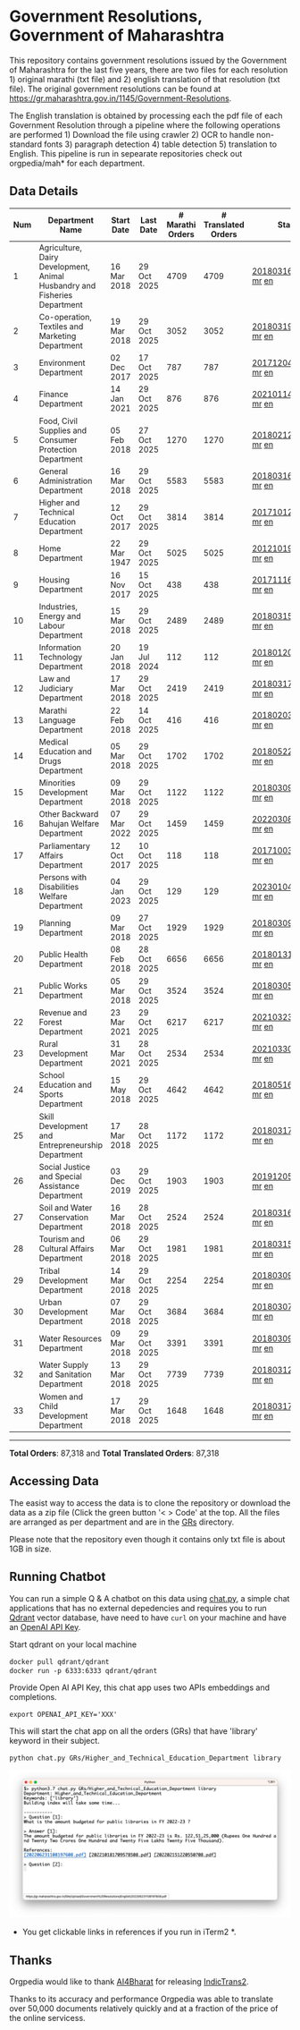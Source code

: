 # Government Resolutions, Government of Maharashtra

This repository contains government resolutions issued by the Government of Maharashtra for the last five years, there are two files for each resolution 1) original marathi (txt file) and 2) english translation of that resolution (txt file). The original government resolutions can be found at https://gr.maharashtra.gov.in/1145/Government-Resolutions.

The English translation is obtained by processing each the pdf file of each Government Resolution through a pipeline where the following operations are performed 1) Download the file using crawler 2) OCR to handle non-standard fonts 3) paragraph detection 4) table  detection 5) translation to English. This pipeline is run in sepearate repositories check out orgpedia/mah* for each department.


## Data Details

| Num | Department Name | Start Date | Last Date | # Marathi Orders | # Translated Orders | Starting Order | Last Order |
| --- | --------------- | ---------- | --------- | ---------------- | ------------------- | -------------- | ---------- |
| 1 | Agriculture, Dairy Development, Animal Husbandry and Fisheries Department | 16 Mar 2018 | 29 Oct 2025 | 4709 | 4709 | [201803161624182101.pdf](https://gr.maharashtra.gov.in/Site/Upload/Government%20Resolutions/English/201803161624182101.pdf) [mr](GRs/Agriculture,_Dairy_Development,_Animal_Husbandry_and_Fisheries_Department/201803161624182101.pdf.mr.txt) [en](GRs/Agriculture,_Dairy_Development,_Animal_Husbandry_and_Fisheries_Department/201803161624182101.pdf.en.txt) | [202510291848578501.pdf](https://gr.maharashtra.gov.in/Site/Upload/Government%20Resolutions/English/202510291848578501.pdf) [mr](GRs/Agriculture,_Dairy_Development,_Animal_Husbandry_and_Fisheries_Department/202510291848578501.pdf.mr.txt) [en](GRs/Agriculture,_Dairy_Development,_Animal_Husbandry_and_Fisheries_Department/202510291848578501.pdf.en.txt) |
| 2 | Co-operation, Textiles and Marketing Department | 19 Mar 2018 | 29 Oct 2025 | 3052 | 3052 | [201803191257576702.pdf](https://gr.maharashtra.gov.in/Site/Upload/Government%20Resolutions/English/201803191257576702.pdf) [mr](GRs/Co-operation,_Textiles_and_Marketing_Department/201803191257576702.pdf.mr.txt) [en](GRs/Co-operation,_Textiles_and_Marketing_Department/201803191257576702.pdf.en.txt) | [202510291719519702.pdf](https://gr.maharashtra.gov.in/Site/Upload/Government%20Resolutions/English/202510291719519702.pdf) [mr](GRs/Co-operation,_Textiles_and_Marketing_Department/202510291719519702.pdf.mr.txt) [en](GRs/Co-operation,_Textiles_and_Marketing_Department/202510291719519702.pdf.en.txt) |
| 3 | Environment Department | 02 Dec 2017 | 17 Oct 2025 | 787 | 787 | [201712041147216904.pdf](https://gr.maharashtra.gov.in/Site/Upload/Government%20Resolutions/English/201712041147216904.pdf) [mr](GRs/Environment_Department/201712041147216904.pdf.mr.txt) [en](GRs/Environment_Department/201712041147216904.pdf.en.txt) | [202510171940160004.pdf](https://gr.maharashtra.gov.in/Site/Upload/Government%20Resolutions/English/202510171940160004.....pdf) [mr](GRs/Environment_Department/202510171940160004.pdf.mr.txt) [en](GRs/Environment_Department/202510171940160004.pdf.en.txt) |
| 4 | Finance Department | 14 Jan 2021 | 29 Oct 2025 | 876 | 876 | [202101141237329905.pdf](https://gr.maharashtra.gov.in/Site/Upload/Government%20Resolutions/English/202101141237329905.pdf) [mr](GRs/Finance_Department/202101141237329905.pdf.mr.txt) [en](GRs/Finance_Department/202101141237329905.pdf.en.txt) | [202510291507496305.pdf](https://gr.maharashtra.gov.in/Site/Upload/Government%20Resolutions/English/202510291507496305.pdf) [mr](GRs/Finance_Department/202510291507496305.pdf.mr.txt) [en](GRs/Finance_Department/202510291507496305.pdf.en.txt) |
| 5 | Food, Civil Supplies and Consumer Protection Department | 05 Feb 2018 | 27 Oct 2025 | 1270 | 1270 | [201802121244545806.pdf](https://gr.maharashtra.gov.in/Site/Upload/Government%20Resolutions/English/201802121244545806.pdf) [mr](GRs/Food,_Civil_Supplies_and_Consumer_Protection_Department/201802121244545806.pdf.mr.txt) [en](GRs/Food,_Civil_Supplies_and_Consumer_Protection_Department/201802121244545806.pdf.en.txt) | [202510271139027806.pdf](https://gr.maharashtra.gov.in/Site/Upload/Government%20Resolutions/English/202510271139027806.pdf) [mr](GRs/Food,_Civil_Supplies_and_Consumer_Protection_Department/202510271139027806.pdf.mr.txt) [en](GRs/Food,_Civil_Supplies_and_Consumer_Protection_Department/202510271139027806.pdf.en.txt) |
| 6 | General Administration Department | 16 Mar 2018 | 29 Oct 2025 | 5583 | 5583 | [201803161224022707.pdf](https://gr.maharashtra.gov.in/Site/Upload/Government%20Resolutions/English/201803161224022707.pdf) [mr](GRs/General_Administration_Department/201803161224022707.pdf.mr.txt) [en](GRs/General_Administration_Department/201803161224022707.pdf.en.txt) | [202510291518453507.pdf](https://gr.maharashtra.gov.in/Site/Upload/Government%20Resolutions/English/202510291518453507.pdf) [mr](GRs/General_Administration_Department/202510291518453507.pdf.mr.txt) [en](GRs/General_Administration_Department/202510291518453507.pdf.en.txt) |
| 7 | Higher and Technical Education Department | 12 Oct 2017 | 29 Oct 2025 | 3814 | 3814 | [201710121514029708.pdf](https://gr.maharashtra.gov.in/Site/Upload/Government%20Resolutions/English/201710121514029708.pdf) [mr](GRs/Higher_and_Technical_Education_Department/201710121514029708.pdf.mr.txt) [en](GRs/Higher_and_Technical_Education_Department/201710121514029708.pdf.en.txt) | [202510291833244008.pdf](https://gr.maharashtra.gov.in/Site/Upload/Government%20Resolutions/English/202510291833244008.pdf) [mr](GRs/Higher_and_Technical_Education_Department/202510291833244008.pdf.mr.txt) [en](GRs/Higher_and_Technical_Education_Department/202510291833244008.pdf.en.txt) |
| 8 | Home Department | 22 Mar 1947 | 29 Oct 2025 | 5025 | 5025 | [201210191648552129.pdf](https://gr.maharashtra.gov.in/Site/Upload/Government%20Resolutions/English/201210191648552129.pdf) [mr](GRs/Home_Department/201210191648552129.pdf.mr.txt) [en](GRs/Home_Department/201210191648552129.pdf.en.txt) | [202510292150145529.pdf](https://gr.maharashtra.gov.in/Site/Upload/Government%20Resolutions/English/202510292150145529.pdf) [mr](GRs/Home_Department/202510292150145529.pdf.mr.txt) [en](GRs/Home_Department/202510292150145529.pdf.en.txt) |
| 9 | Housing Department | 16 Nov 2017 | 15 Oct 2025 | 438 | 438 | [201711161447076609.pdf](https://gr.maharashtra.gov.in/Site/Upload/Government%20Resolutions/English/201711161447076609.pdf) [mr](GRs/Housing_Department/201711161447076609.pdf.mr.txt) [en](GRs/Housing_Department/201711161447076609.pdf.en.txt) | [202510151120321609.pdf](https://gr.maharashtra.gov.in/Site/Upload/Government%20Resolutions/English/202510151120321609.pdf) [mr](GRs/Housing_Department/202510151120321609.pdf.mr.txt) [en](GRs/Housing_Department/202510151120321609.pdf.en.txt) |
| 10 | Industries, Energy and Labour Department | 15 Mar 2018 | 29 Oct 2025 | 2489 | 2489 | [201803151204055010.pdf](https://gr.maharashtra.gov.in/Site/Upload/Government%20Resolutions/English/201803151204055010.pdf) [mr](GRs/Industries,_Energy_and_Labour_Department/201803151204055010.pdf.mr.txt) [en](GRs/Industries,_Energy_and_Labour_Department/201803151204055010.pdf.en.txt) | [202510291111317910.pdf](https://gr.maharashtra.gov.in/Site/Upload/Government%20Resolutions/English/202510291111317910.pdf) [mr](GRs/Industries,_Energy_and_Labour_Department/202510291111317910.pdf.mr.txt) [en](GRs/Industries,_Energy_and_Labour_Department/202510291111317910.pdf.en.txt) |
| 11 | Information Technology Department | 20 Jan 2018 | 19 Jul 2024 | 112 | 112 | [201801201843024511.pdf](https://gr.maharashtra.gov.in/Site/Upload/Government%20Resolutions/English/201801201843024511.pdf) [mr](GRs/Information_Technology_Department/201801201843024511.pdf.mr.txt) [en](GRs/Information_Technology_Department/201801201843024511.pdf.en.txt) | [202407191742379111.pdf](https://gr.maharashtra.gov.in/Site/Upload/Government%20Resolutions/English/202407191742379111.pdf) [mr](GRs/Information_Technology_Department/202407191742379111.pdf.mr.txt) [en](GRs/Information_Technology_Department/202407191742379111.pdf.en.txt) |
| 12 | Law and Judiciary Department | 17 Mar 2018 | 29 Oct 2025 | 2419 | 2419 | [201803171129290212.pdf](https://gr.maharashtra.gov.in/Site/Upload/Government%20Resolutions/English/201803171129290212.pdf) [mr](GRs/Law_and_Judiciary_Department/201803171129290212.pdf.mr.txt) [en](GRs/Law_and_Judiciary_Department/201803171129290212.pdf.en.txt) | [202510291544554612.pdf](https://gr.maharashtra.gov.in/Site/Upload/Government%20Resolutions/English/202510291544554612.pdf) [mr](GRs/Law_and_Judiciary_Department/202510291544554612.pdf.mr.txt) [en](GRs/Law_and_Judiciary_Department/202510291544554612.pdf.en.txt) |
| 13 | Marathi Language Department | 22 Feb 2018 | 14 Oct 2025 | 416 | 416 | [201802031549154233.pdf](https://gr.maharashtra.gov.in/Site/Upload/Government%20Resolutions/English/201802031549154233.pdf) [mr](GRs/Marathi_Language_Department/201802031549154233.pdf.mr.txt) [en](GRs/Marathi_Language_Department/201802031549154233.pdf.en.txt) | [202510141557572633.pdf](https://gr.maharashtra.gov.in/Site/Upload/Government%20Resolutions/English/202510141557572633.pdf) [mr](GRs/Marathi_Language_Department/202510141557572633.pdf.mr.txt) [en](GRs/Marathi_Language_Department/202510141557572633.pdf.en.txt) |
| 14 | Medical Education and Drugs Department | 05 Mar 2018 | 29 Oct 2025 | 1702 | 1702 | [201805221424292513.pdf](https://gr.maharashtra.gov.in/Site/Upload/Government%20Resolutions/English/201805221424292513.pdf) [mr](GRs/Medical_Education_and_Drugs_Department/201805221424292513.pdf.mr.txt) [en](GRs/Medical_Education_and_Drugs_Department/201805221424292513.pdf.en.txt) | [202510291318551913.pdf](https://gr.maharashtra.gov.in/Site/Upload/Government%20Resolutions/English/202510291318551913.pdf) [mr](GRs/Medical_Education_and_Drugs_Department/202510291318551913.pdf.mr.txt) [en](GRs/Medical_Education_and_Drugs_Department/202510291318551913.pdf.en.txt) |
| 15 | Minorities Development Department | 09 Mar 2018 | 29 Oct 2025 | 1122 | 1122 | [201803091218355314.pdf](https://gr.maharashtra.gov.in/Site/Upload/Government%20Resolutions/English/201803091218355314.pdf) [mr](GRs/Minorities_Development_Department/201803091218355314.pdf.mr.txt) [en](GRs/Minorities_Development_Department/201803091218355314.pdf.en.txt) | [202510291615548514.pdf](https://gr.maharashtra.gov.in/Site/Upload/Government%20Resolutions/English/202510291615548514.pdf) [mr](GRs/Minorities_Development_Department/202510291615548514.pdf.mr.txt) [en](GRs/Minorities_Development_Department/202510291615548514.pdf.en.txt) |
| 16 | Other Backward Bahujan Welfare Department | 07 Mar 2022 | 29 Oct 2025 | 1459 | 1459 | [202203081752439334.pdf](https://gr.maharashtra.gov.in/Site/Upload/Government%20Resolutions/English/202203081752439334.pdf) [mr](GRs/Other_Backward_Bahujan_Welfare_Department/202203081752439334.pdf.mr.txt) [en](GRs/Other_Backward_Bahujan_Welfare_Department/202203081752439334.pdf.en.txt) | [202510291644017134.pdf](https://gr.maharashtra.gov.in/Site/Upload/Government%20Resolutions/English/202510291644017134.pdf) [mr](GRs/Other_Backward_Bahujan_Welfare_Department/202510291644017134.pdf.mr.txt) [en](GRs/Other_Backward_Bahujan_Welfare_Department/202510291644017134.pdf.en.txt) |
| 17 | Parliamentary Affairs Department | 12 Oct 2017 | 10 Oct 2025 | 118 | 118 | [201710031642378615.pdf](https://gr.maharashtra.gov.in/Site/Upload/Government%20Resolutions/English/201710031642378615.pdf) [mr](GRs/Parliamentary_Affairs_Department/201710031642378615.pdf.mr.txt) [en](GRs/Parliamentary_Affairs_Department/201710031642378615.pdf.en.txt) | [202510101733094515.pdf](https://gr.maharashtra.gov.in/Site/Upload/Government%20Resolutions/English/202510101733094515.pdf) [mr](GRs/Parliamentary_Affairs_Department/202510101733094515.pdf.mr.txt) [en](GRs/Parliamentary_Affairs_Department/202510101733094515.pdf.en.txt) |
| 18 | Persons with Disabilities Welfare Department | 04 Jan 2023 | 29 Oct 2025 | 129 | 129 | [202301041906309635.pdf](https://gr.maharashtra.gov.in/Site/Upload/Government%20Resolutions/English/202301041906309635.pdf) [mr](GRs/Persons_with_Disabilities_Welfare_Department/202301041906309635.pdf.mr.txt) [en](GRs/Persons_with_Disabilities_Welfare_Department/202301041906309635.pdf.en.txt) | [202510291745168335.pdf](https://gr.maharashtra.gov.in/Site/Upload/Government%20Resolutions/English/202510291745168335.pdf) [mr](GRs/Persons_with_Disabilities_Welfare_Department/202510291745168335.pdf.mr.txt) [en](GRs/Persons_with_Disabilities_Welfare_Department/202510291745168335.pdf.en.txt) |
| 19 | Planning Department | 09 Mar 2018 | 27 Oct 2025 | 1929 | 1929 | [201803091441032716.pdf](https://gr.maharashtra.gov.in/Site/Upload/Government%20Resolutions/English/201803091441032716.pdf) [mr](GRs/Planning_Department/201803091441032716.pdf.mr.txt) [en](GRs/Planning_Department/201803091441032716.pdf.en.txt) | [202510271830455416.pdf](https://gr.maharashtra.gov.in/Site/Upload/Government%20Resolutions/English/202510271830455416.pdf) [mr](GRs/Planning_Department/202510271830455416.pdf.mr.txt) [en](GRs/Planning_Department/202510271830455416.pdf.en.txt) |
| 20 | Public Health Department | 08 Feb 2018 | 28 Oct 2025 | 6656 | 6656 | [201801311722275417.pdf](https://gr.maharashtra.gov.in/Site/Upload/Government%20Resolutions/English/201801311722275417.pdf) [mr](GRs/Public_Health_Department/201801311722275417.pdf.mr.txt) [en](GRs/Public_Health_Department/201801311722275417.pdf.en.txt) | [202510281813017917.pdf](https://gr.maharashtra.gov.in/Site/Upload/Government%20Resolutions/English/202510281813017917.pdf) [mr](GRs/Public_Health_Department/202510281813017917.pdf.mr.txt) [en](GRs/Public_Health_Department/202510281813017917.pdf.en.txt) |
| 21 | Public Works Department | 05 Mar 2018 | 29 Oct 2025 | 3524 | 3524 | [201803051515468118.pdf](https://gr.maharashtra.gov.in/Site/Upload/Government%20Resolutions/English/201803051515468118.pdf) [mr](GRs/Public_Works_Department/201803051515468118.pdf.mr.txt) [en](GRs/Public_Works_Department/201803051515468118.pdf.en.txt) | [202510291637434718.pdf](https://gr.maharashtra.gov.in/Site/Upload/Government%20Resolutions/English/202510291637434718.pdf) [mr](GRs/Public_Works_Department/202510291637434718.pdf.mr.txt) [en](GRs/Public_Works_Department/202510291637434718.pdf.en.txt) |
| 22 | Revenue and Forest Department | 23 Mar 2021 | 29 Oct 2025 | 6217 | 6217 | [202103231328393119.pdf](https://gr.maharashtra.gov.in/Site/Upload/Government%20Resolutions/English/202103231328393119.pdf) [mr](GRs/Revenue_and_Forest_Department/202103231328393119.pdf.mr.txt) [en](GRs/Revenue_and_Forest_Department/202103231328393119.pdf.en.txt) | [202510291851230919.pdf](https://gr.maharashtra.gov.in/Site/Upload/Government%20Resolutions/English/202510291851230919.pdf) [mr](GRs/Revenue_and_Forest_Department/202510291851230919.pdf.mr.txt) [en](GRs/Revenue_and_Forest_Department/202510291851230919.pdf.en.txt) |
| 23 | Rural Development Department | 31 Mar 2021 | 28 Oct 2025 | 2534 | 2534 | [202103301021181120.pdf](https://gr.maharashtra.gov.in/Site/Upload/Government%20Resolutions/English/202103301021181120.pdf) [mr](GRs/Rural_Development_Department/202103301021181120.pdf.mr.txt) [en](GRs/Rural_Development_Department/202103301021181120.pdf.en.txt) | [202510281258217220.pdf](https://gr.maharashtra.gov.in/Site/Upload/Government%20Resolutions/English/202510281258217220.pdf) [mr](GRs/Rural_Development_Department/202510281258217220.pdf.mr.txt) [en](GRs/Rural_Development_Department/202510281258217220.pdf.en.txt) |
| 24 | School Education and Sports Department | 15 May 2018 | 29 Oct 2025 | 4642 | 4642 | [201805161114241221.pdf](https://gr.maharashtra.gov.in/Site/Upload/Government%20Resolutions/English/201805161114241221.pdf) [mr](GRs/School_Education_and_Sports_Department/201805161114241221.pdf.mr.txt) [en](GRs/School_Education_and_Sports_Department/201805161114241221.pdf.en.txt) | [202510291843327321.pdf](https://gr.maharashtra.gov.in/Site/Upload/Government%20Resolutions/English/202510291843327321.pdf) [mr](GRs/School_Education_and_Sports_Department/202510291843327321.pdf.mr.txt) [en](GRs/School_Education_and_Sports_Department/202510291843327321.pdf.en.txt) |
| 25 | Skill Development and Entrepreneurship Department | 17 Mar 2018 | 28 Oct 2025 | 1172 | 1172 | [201803171322099003.pdf](https://gr.maharashtra.gov.in/Site/Upload/Government%20Resolutions/English/201803171322099003.pdf) [mr](GRs/Skill_Development_and_Entrepreneurship_Department/201803171322099003.pdf.mr.txt) [en](GRs/Skill_Development_and_Entrepreneurship_Department/201803171322099003.pdf.en.txt) | [202510281842492603.pdf](https://gr.maharashtra.gov.in/Site/Upload/Government%20Resolutions/English/202510281842492603.pdf) [mr](GRs/Skill_Development_and_Entrepreneurship_Department/202510281842492603.pdf.mr.txt) [en](GRs/Skill_Development_and_Entrepreneurship_Department/202510281842492603.pdf.en.txt) |
| 26 | Social Justice and Special Assistance Department | 03 Dec 2019 | 29 Oct 2025 | 1903 | 1903 | [201912051107011622.pdf](https://gr.maharashtra.gov.in/Site/Upload/Government%20Resolutions/English/201912051107011622.pdf) [mr](GRs/Social_Justice_and_Special_Assistance_Department/201912051107011622.pdf.mr.txt) [en](GRs/Social_Justice_and_Special_Assistance_Department/201912051107011622.pdf.en.txt) | [202510291758126422.pdf](https://gr.maharashtra.gov.in/Site/Upload/Government%20Resolutions/English/202510291758126422.pdf) [mr](GRs/Social_Justice_and_Special_Assistance_Department/202510291758126422.pdf.mr.txt) [en](GRs/Social_Justice_and_Special_Assistance_Department/202510291758126422.pdf.en.txt) |
| 27 | Soil and Water Conservation Department | 16 Mar 2018 | 28 Oct 2025 | 2524 | 2524 | [201803161247582426.pdf](https://gr.maharashtra.gov.in/Site/Upload/Government%20Resolutions/English/201803161247582426.pdf) [mr](GRs/Soil_and_Water_Conservation_Department/201803161247582426.pdf.mr.txt) [en](GRs/Soil_and_Water_Conservation_Department/201803161247582426.pdf.en.txt) | [202510281815069826.pdf](https://gr.maharashtra.gov.in/Site/Upload/Government%20Resolutions/English/202510281815069826.pdf) [mr](GRs/Soil_and_Water_Conservation_Department/202510281815069826.pdf.mr.txt) [en](GRs/Soil_and_Water_Conservation_Department/202510281815069826.pdf.en.txt) |
| 28 | Tourism and Cultural Affairs Department | 06 Mar 2018 | 29 Oct 2025 | 1981 | 1981 | [201803151055091823.pdf](https://gr.maharashtra.gov.in/Site/Upload/Government%20Resolutions/English/201803151055091823.pdf) [mr](GRs/Tourism_and_Cultural_Affairs_Department/201803151055091823.pdf.mr.txt) [en](GRs/Tourism_and_Cultural_Affairs_Department/201803151055091823.pdf.en.txt) | [202510291640163023.pdf](https://gr.maharashtra.gov.in/Site/Upload/Government%20Resolutions/English/202510291640163023.pdf) [mr](GRs/Tourism_and_Cultural_Affairs_Department/202510291640163023.pdf.mr.txt) [en](GRs/Tourism_and_Cultural_Affairs_Department/202510291640163023.pdf.en.txt) |
| 29 | Tribal Development Department | 14 Mar 2018 | 29 Oct 2025 | 2254 | 2254 | [201803091105184924.pdf](https://gr.maharashtra.gov.in/Site/Upload/Government%20Resolutions/English/201803091105184924.pdf) [mr](GRs/Tribal_Development_Department/201803091105184924.pdf.mr.txt) [en](GRs/Tribal_Development_Department/201803091105184924.pdf.en.txt) | [202510291257424224.pdf](https://gr.maharashtra.gov.in/Site/Upload/Government%20Resolutions/English/202510291257424224.pdf) [mr](GRs/Tribal_Development_Department/202510291257424224.pdf.mr.txt) [en](GRs/Tribal_Development_Department/202510291257424224.pdf.en.txt) |
| 30 | Urban Development Department | 07 Mar 2018 | 29 Oct 2025 | 3684 | 3684 | [201803071203178325.pdf](https://gr.maharashtra.gov.in/Site/Upload/Government%20Resolutions/English/201803071203178325.pdf) [mr](GRs/Urban_Development_Department/201803071203178325.pdf.mr.txt) [en](GRs/Urban_Development_Department/201803071203178325.pdf.en.txt) | [202510291840304725.pdf](https://gr.maharashtra.gov.in/Site/Upload/Government%20Resolutions/English/202510291840304725.pdf) [mr](GRs/Urban_Development_Department/202510291840304725.pdf.mr.txt) [en](GRs/Urban_Development_Department/202510291840304725.pdf.en.txt) |
| 31 | Water Resources Department | 09 Mar 2018 | 29 Oct 2025 | 3391 | 3391 | [201803091034435527.pdf](https://gr.maharashtra.gov.in/Site/Upload/Government%20Resolutions/English/201803091034435527.pdf) [mr](GRs/Water_Resources_Department/201803091034435527.pdf.mr.txt) [en](GRs/Water_Resources_Department/201803091034435527.pdf.en.txt) | [202510291557290127.pdf](https://gr.maharashtra.gov.in/Site/Upload/Government%20Resolutions/English/202510291557290127.pdf) [mr](GRs/Water_Resources_Department/202510291557290127.pdf.mr.txt) [en](GRs/Water_Resources_Department/202510291557290127.pdf.en.txt) |
| 32 | Water Supply and Sanitation Department | 13 Mar 2018 | 29 Oct 2025 | 7739 | 7739 | [201803121414108428.pdf](https://gr.maharashtra.gov.in/Site/Upload/Government%20Resolutions/English/201803121414108428.pdf) [mr](GRs/Water_Supply_and_Sanitation_Department/201803121414108428.pdf.mr.txt) [en](GRs/Water_Supply_and_Sanitation_Department/201803121414108428.pdf.en.txt) | [202510291625319728.pdf](https://gr.maharashtra.gov.in/Site/Upload/Government%20Resolutions/English/202510291625319728.pdf) [mr](GRs/Water_Supply_and_Sanitation_Department/202510291625319728.pdf.mr.txt) [en](GRs/Water_Supply_and_Sanitation_Department/202510291625319728.pdf.en.txt) |
| 33 | Women and Child Development Department | 17 Mar 2018 | 29 Oct 2025 | 1648 | 1648 | [201803171539444330.pdf](https://gr.maharashtra.gov.in/Site/Upload/Government%20Resolutions/English/201803171539444330.pdf) [mr](GRs/Women_and_Child_Development_Department/201803171539444330.pdf.mr.txt) [en](GRs/Women_and_Child_Development_Department/201803171539444330.pdf.en.txt) | [202510291254157230.pdf](https://gr.maharashtra.gov.in/Site/Upload/Government%20Resolutions/English/202510291254157230.pdf) [mr](GRs/Women_and_Child_Development_Department/202510291254157230.pdf.mr.txt) [en](GRs/Women_and_Child_Development_Department/202510291254157230.pdf.en.txt) |
----------------------------------------------------------------------------------------------------

**Total Orders**: 87,318 and **Total Translated Orders**: 87,318
## Accessing Data

The easist way to access the data is to clone the repository or download the data as a zip file (Click the green button '< > Code' at the top. All the files are arranged as per department and are in the [GRs](GRs) directory.

Please note that the repository even though it contains only txt file is about 1GB in size.

## Running Chatbot

You can run a simple Q & A chatbot on this data using [chat.py](chat.py), a simple chat applications that has no external depedencies and requires you to run [Qdrant](https://qdrant.tech/) vector database, have need to have `curl` on your machine and have an [OpenAI API Key](https://help.openai.com/en/articles/4936850-where-do-i-find-my-secret-api-key).

Start qdrant on your local machine
```shell
docker pull qdrant/qdrant
docker run -p 6333:6333 qdrant/qdrant
```

Provide Open AI API Key, this chat app uses two APIs embeddings and completions.
```shell
export OPENAI_API_KEY='XXX'
```

This will start the chat app on all the orders (GRs) that have 'library' keyword in their subject.

```shell
python chat.py GRs/Higher_and_Technical_Education_Department library
```

![screenshot of running chat.py](screenshot.png)

* You get clickable links in references if you run in iTerm2 *.

## Thanks

Orgpedia would like to thank [AI4Bharat](https://ai4bharat.iitm.ac.in/) for releasing [IndicTrans2](https://github.com/AI4Bharat/IndicTrans2).

Thanks to its accuracy and performance Orgpedia was able to translate over 50,000 documents relatively quickly and at a fraction of the price of the online servicess.

